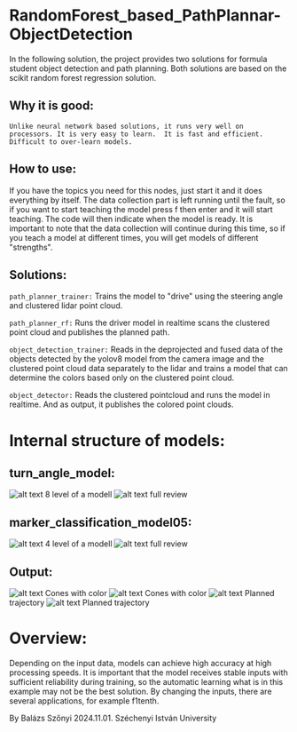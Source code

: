 # RandomForest_based_PathPlannar-ObjectDetection

In the following solution, the project provides two solutions for formula student object detection and path planning. Both solutions are based on the scikit random forest regression solution.

## Why it is good: 

``Unlike neural network based solutions, it runs very well on processors.
It is very easy to learn. 
It is fast and efficient. 
Difficult to over-learn models. ``

## How to use:
If you have the topics you need for this nodes, just start it and it does everything by itself. The data collection part is left running until the fault, so if you want to start teaching the model press f then enter and it will start teaching. The code will then indicate when the model is ready. It is important to note that the data collection will continue during this time, so if you teach a model at different times, you will get models of different "strengths".  

## Solutions: 
``path_planner_trainer:``
Trains the model to "drive" using the steering angle and clustered lidar point cloud.

``path_planner_rf:``
Runs the driver model in realtime scans the clustered point cloud and publishes the planned path. 

``object_detection_trainer:``
Reads in the deprojected and fused data of the objects detected by the yolov8 model from the camera image and the clustered point cloud data separately to the lidar and trains a model that can determine the colors based only on the clustered point cloud.

``object_detector:``
Reads the clustered pointcloud and runs the model in realtime. And as output, it publishes the colored point clouds. 

# Internal structure of models: 
## turn_angle_model:
![alt text](a1.png)
8 level of a modell
![alt text](a2.png)
full review

## marker_classification_model05:
![alt text](a4.JPG)
4 level of a modell
![alt text](a3.png)
full review

## Output:

![alt text](b.png)
Cones with color
![alt text](a.png)
Cones with color
![alt text](c.png)
Planned trajectory
![alt text](d.png)
Planned trajectory


# Overview: 
Depending on the input data, models can achieve high accuracy at high processing speeds. It is important that the model receives stable inputs with sufficient reliability during training, so the automatic learning what is in this example may not be the best solution. 
By changing the inputs, there are several applications, for example f1tenth.


By Balázs Szőnyi 2024.11.01. Széchenyi István University